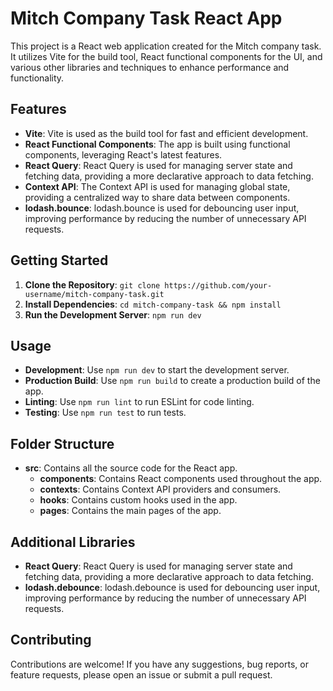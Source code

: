 # Mitch Company Task React App

This project is a React web application created for the Mitch company task. It utilizes Vite for the build tool, React functional components for the UI, and various other libraries and techniques to enhance performance and functionality.

## Features

- **Vite**: Vite is used as the build tool for fast and efficient development.
- **React Functional Components**: The app is built using functional components, leveraging React's latest features.
- **React Query**: React Query is used for managing server state and fetching data, providing a more declarative approach to data fetching.
- **Context API**: The Context API is used for managing global state, providing a centralized way to share data between components.
- **lodash.bounce**: lodash.bounce is used for debouncing user input, improving performance by reducing the number of unnecessary API requests.

## Getting Started

1. **Clone the Repository**: `git clone https://github.com/your-username/mitch-company-task.git`
2. **Install Dependencies**: `cd mitch-company-task && npm install`
3. **Run the Development Server**: `npm run dev`

## Usage

- **Development**: Use `npm run dev` to start the development server.
- **Production Build**: Use `npm run build` to create a production build of the app.
- **Linting**: Use `npm run lint` to run ESLint for code linting.
- **Testing**: Use `npm run test` to run tests.

## Folder Structure

- **src**: Contains all the source code for the React app.
  - **components**: Contains React components used throughout the app.
  - **contexts**: Contains Context API providers and consumers.
  - **hooks**: Contains custom hooks used in the app.
  - **pages**: Contains the main pages of the app.

## Additional Libraries

- **React Query**: React Query is used for managing server state and fetching data, providing a more declarative approach to data fetching.
- **lodash.debounce**: lodash.debounce is used for debouncing user input, improving performance by reducing the number of unnecessary API requests.

## Contributing

Contributions are welcome! If you have any suggestions, bug reports, or feature requests, please open an issue or submit a pull request.
